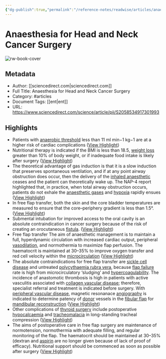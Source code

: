 ```yaml
---
{"dg-publish":true,"permalink":"/reference-notes/readwise/articles/anaesthesia-for-head-and-neck-cancer-surgery/"}
---
```


# Anaesthesia for Head and Neck Cancer Surgery

![rw-book-cover](https://ars.els-cdn.com/content/image/1-s2.0-S2058534917X70285-cov150h.gif)

## Metadata
- Author: [[sciencedirect.com\|sciencedirect.com]]
- Full Title: Anaesthesia for Head and Neck Cancer Surgery
- Category: #articles
- Document Tags: [[ent\|ent]] 
- URL: https://www.sciencedirect.com/science/article/pii/S2058534917301993

## Highlights
- Patients with [anaerobic threshold](https://www.sciencedirect.com/topics/medicine-and-dentistry/anaerobic-threshold) less than 11 ml min−1 kg−1 are at a higher risk of cardiac complications ([View Highlight](https://read.readwise.io/read/01h4cz7y056t51tfxy628b8285))
- Nutritional therapy is indicated if the BMI is less than 18.5, [weight loss](https://www.sciencedirect.com/topics/medicine-and-dentistry/weight-loss) greater than 10% of body weight, or if inadequate food intake is likely after surgery ([View Highlight](https://read.readwise.io/read/01h4d3ny775jerg6kz8tk3a1sq))
- The theoretical advantage of gas induction is that it is a slow induction that preserves spontaneous ventilation, and if at any point airway obstruction does occur, then the delivery of the [inhaled anaesthetic](https://www.sciencedirect.com/topics/medicine-and-dentistry/inhaled-anesthetics) ceases and the patient can theoretically wake up. The NAP-4 report highlighted that, in practice, when total airway obstruction occurs, patients do not exhale the [anaesthetic gases](https://www.sciencedirect.com/topics/medicine-and-dentistry/anesthetic-gas) and [hypoxia](https://www.sciencedirect.com/topics/medicine-and-dentistry/hypoxia) rapidly ensues ([View Highlight](https://read.readwise.io/read/01h4d42d704w6hh3r8ffrvh5dx))
- In free flap transfer, both the skin and the core bladder temperatures are measured to ensure that the core–periphery gradient is less than 1.5°. ([View Highlight](https://read.readwise.io/read/01h4d692p4q4d8mmqxq760y2wv))
- Submental intubation for improved access to the oral cavity is an absolute contraindication in cancer surgery because of the risk of creating an orocutaneous [fistula](https://www.sciencedirect.com/topics/medicine-and-dentistry/fistula). ([View Highlight](https://read.readwise.io/read/01h4dbty7r5739q0sw98jfxx2k))
- Free flap transfer
  The aim of anaesthetic management is to maintain a full, hyperdynamic circulation with increased cardiac output, peripheral [vasodilation](https://www.sciencedirect.com/topics/medicine-and-dentistry/vasodilatation), and normothermia to maximize ﬂap perfusion. The haematocrit is maintained at 30–35% to improve oxygen transfer and red cell velocity within the [microcirculation](https://www.sciencedirect.com/topics/medicine-and-dentistry/microcirculation) ([View Highlight](https://read.readwise.io/read/01h4dcknv3tea76qvya8f7psck))
- The absolute contraindications for free ﬂap transfer are [sickle cell disease](https://www.sciencedirect.com/topics/medicine-and-dentistry/sickle-cell-disease) and untreated [polycythaemia rubra vera](https://www.sciencedirect.com/topics/medicine-and-dentistry/polycythemia-vera), because [flap failure](https://www.sciencedirect.com/topics/medicine-and-dentistry/graft-failure) rate is high from microcirculatory ‘sludging’ and [hypercoagulability](https://www.sciencedirect.com/topics/medicine-and-dentistry/hypercoagulability). The incidence of anastomotic thrombosis is high in patients with active vasculitis associated with [collagen vascular disease](https://www.sciencedirect.com/topics/medicine-and-dentistry/collagen-vascular-disorder); therefore, specialist referral and treatment is indicated before surgery. With [peripheral vascular disease](https://www.sciencedirect.com/topics/medicine-and-dentistry/peripheral-vascular-disease), magnetic resonanace [angiography](https://www.sciencedirect.com/topics/medicine-and-dentistry/angiography) is indicated to determine patency of [donor](https://www.sciencedirect.com/topics/medicine-and-dentistry/donor) vessels in the [fibular flap](https://www.sciencedirect.com/topics/medicine-and-dentistry/fibula-graft) for [mandibular reconstruction](https://www.sciencedirect.com/topics/medicine-and-dentistry/mandible-reconstruction) ([View Highlight](https://read.readwise.io/read/01h4ddvdssjdrqkwr2zxa32zyw))
- Other complications of [thyroid surgery](https://www.sciencedirect.com/topics/medicine-and-dentistry/thyroid-surgery) include postoperative [hypocalcaemia](https://www.sciencedirect.com/topics/medicine-and-dentistry/hypocalcaemia) and [tracheomalacia](https://www.sciencedirect.com/topics/medicine-and-dentistry/tracheomalacia) in long-standing tracheal compression ([View Highlight](https://read.readwise.io/read/01h4df0tgzcf7j5a8ratdvbhmc))
- The aims of postoperative care in free flap surgery are maintenance of normotension, normothermia with adequate filling, and regular monitoring of the flap. The haematocrit should be maintained at 30–35% (dextran and [aspirin](https://www.sciencedirect.com/topics/medicine-and-dentistry/acetylsalicylic-acid) are no longer given because of lack of proof of efficacy). Nutritional support should be commenced as soon as possible after surgery ([View Highlight](https://read.readwise.io/read/01h4dfavdbgk758fzpfs2a73je))
